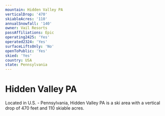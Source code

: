 ```yaml
---
mountain: Hidden Valley PA
verticalDrop: '470'
skiableAcres: '110'
annualSnowfall: '140'
owner: Vail Resorts
passAffiliations: Epic
operating2425: 'Yes'
operated2324: 'Yes'
surfaceLiftsOnly: 'No'
openToPublic: 'Yes'
skied: 'Yes'
country: USA
state: Pennsylvania
---
```


# Hidden Valley PA

Located in U.S. - Pennsylvania, Hidden Valley PA is a ski area with a vertical drop of 470 feet and 110 skiable acres.
